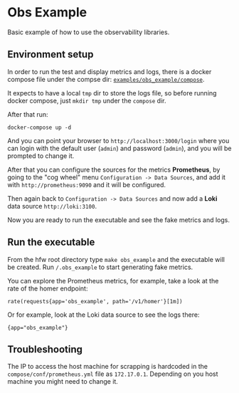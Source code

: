 # Obs Example

Basic example of how to use the observability libraries.

## Environment setup

In order to run the test and display metrics and logs,
there is a docker compose file under the compse dir:
[`examples/obs_example/compose`](./compose/docker-compose.yml).

It expects to have a local `tmp` dir to store the logs file,
so before running docker compose, just `mkdir tmp` under
the `compose` dir.

After that run:

```
docker-compose up -d
```

And you can point your browser to `http://localhost:3000/login` where
you can login with the default user (`admin`) and password (`admin`),
and you will be prompted to change it.

After that you can configure the sources for the metrics **Prometheus**,
by going to the "cog wheel" menu `Configuration -> Data Sources`, and
add it with `http://prometheus:9090` and it will be configured.

Then again back to `Configuration -> Data Sources` and now add a **Loki**
data source `http://loki:3100`.

Now you are ready to run the executable and see the fake metrics and logs.


## Run the executable

From the hfw root directory type `make obs_example` and the executable
will be created. Run `/.obs_example` to start generating fake metrics.

You can explore the Prometheus metrics, for example, take a look at
the rate of the homer endpoint:

```
rate(requests{app='obs_example', path='/v1/homer'}[1m])
```

Or for example, look at the Loki data source to see the logs there:

```
{app="obs_example"}
```

## Troubleshooting

The IP to access the host machine for scrapping is hardcoded in
the `compose/conf/prometheus.yml` file as `172.17.0.1`. Depending
on you host machine you might need to change it.
